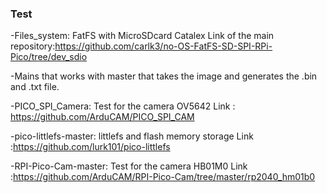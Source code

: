 ### Test

-Files_system: FatFS with MicroSDcard Catalex 
Link of the main repository:https://github.com/carlk3/no-OS-FatFS-SD-SPI-RPi-Pico/tree/dev_sdio

-Mains that works with master that takes the image and generates the .bin and .txt file.

-PICO_SPI_Camera: Test for the camera OV5642 
Link : https://github.com/ArduCAM/PICO_SPI_CAM

-pico-littlefs-master: littlefs and flash memory storage
Link :https://github.com/lurk101/pico-littlefs

-RPI-Pico-Cam-master: Test for the camera HB01M0
Link :https://github.com/ArduCAM/RPI-Pico-Cam/tree/master/rp2040_hm01b0


